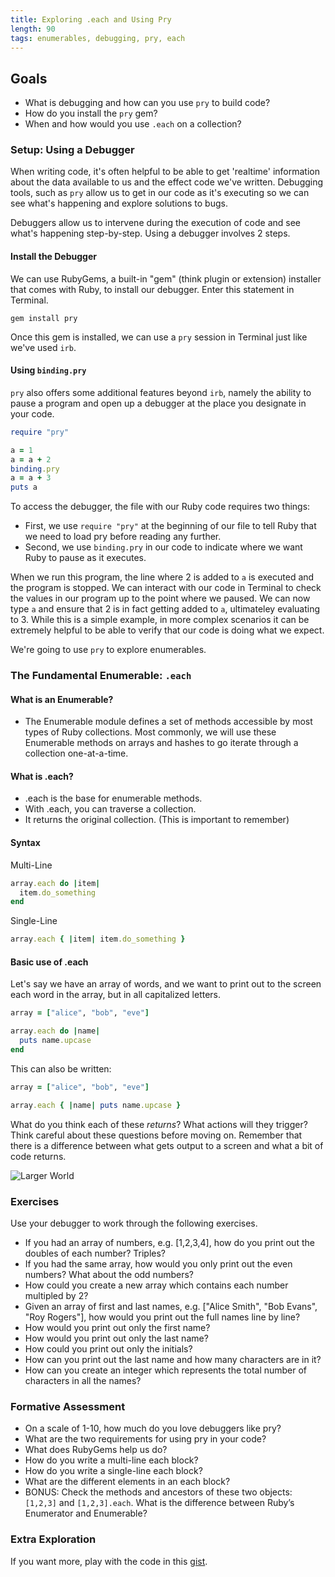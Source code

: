 ```yaml
---
title: Exploring .each and Using Pry
length: 90
tags: enumerables, debugging, pry, each
---
```


## Goals
* What is debugging and how can you use `pry` to build code?
* How do you install the `pry` gem?
* When and how would you use `.each` on a collection? 

### Setup: Using a Debugger 
When writing code, it's often helpful to be able to get 'realtime' information about the data available to us and the effect code we've written. Debugging tools, such as `pry` allow us to get in our code as it's executing so we can see what's happening and explore solutions to bugs. 

Debuggers allow us to intervene during the execution of code and see what's happening step-by-step. Using a debugger involves 2 steps. 

#### Install the Debugger 
We can use RubyGems, a built-in "gem" (think plugin or extension) installer that comes with Ruby, to install our debugger. Enter this statement in Terminal. 

`gem install pry`

Once this gem is installed, we can use a `pry` session in Terminal just like we've used `irb`. 

#### Using `binding.pry`
`pry` also offers some additional features beyond `irb`, namely the ability to pause a program and open up a debugger at the place you designate in your code.

```ruby
require "pry"

a = 1
a = a + 2
binding.pry
a = a + 3
puts a
```

To access the debugger, the file with our Ruby code requires two things: 
* First, we use `require "pry"` at the beginning of our file to tell Ruby that we need to load pry before reading any further.
* Second, we use `binding.pry` in our code to indicate where we want Ruby to pause as it executes. 

When we run this program, the line where 2 is added to `a` is executed and the program is stopped. We can interact with our code in Terminal to check the values in our program up to the point where we paused. We can now type `a` and ensure that 2 is in fact getting added to `a`, ultimateley evaluating to 3. While this is a simple example, in more complex scenarios it can be extremely helpful to be able to verify that our code is doing what we expect. 

We're going to use `pry` to explore enumerables.

### The Fundamental Enumerable: `.each`

#### What is an Enumerable?

* The Enumerable module defines a set of methods accessible by most types of Ruby collections. Most commonly, we will use these Enumerable methods on arrays and hashes to go iterate through a collection one-at-a-time.

#### What is .each?

* .each is the base for enumerable methods.
* With .each, you can traverse a collection.
* It returns the original collection. (This is important to remember)

#### Syntax

Multi-Line
```ruby
array.each do |item|
  item.do_something
end
```

Single-Line
```ruby
array.each { |item| item.do_something }
```

#### Basic use of .each

Let's say we have an array of words, and we want to print out to the screen each word in the array, but in all capitalized letters.

```ruby
array = ["alice", "bob", "eve"]

array.each do |name|
  puts name.upcase
end
```
This can also be written:
```ruby
array = ["alice", "bob", "eve"]

array.each { |name| puts name.upcase }
```

What do you think each of these _returns_? What actions will they trigger? Think careful about these questions before moving on. Remember that there is a difference between what gets output to a screen and what a bit of code returns.

![Larger World](http://s2.quickmeme.com/img/84/84a6366d15759c25439d99d98ce7058caba36d6881ae05433a1a7d5d0a3bd011.jpg)

### Exercises

Use your debugger to work through the following exercises. 

* If you had an array of numbers, e.g. [1,2,3,4], how do you print out the
doubles of each number? Triples?
* If you had the same array, how would you only print out the even numbers?
What about the odd numbers?
* How could you create a new array which contains each number multipled by 2?
* Given an array of first and last names, e.g. ["Alice Smith", "Bob Evans",
"Roy Rogers"],  how would you print out the full names line by line?
* How would you print out only the first name?
* How would you print out only the last name?
* How could you print out only the initials?
* How can you print out the last name and how many characters are in it?
* How can you create an integer which represents the total number of characters in all the names?

### Formative Assessment
* On a scale of 1-10, how much do you love debuggers like pry?
* What are the two requirements for using pry in your code?
* What does RubyGems help us do?
* How do you write a multi-line each block?
* How do you write a single-line each block?
* What are the different elements in an each block?
* BONUS: Check the methods and ancestors of these two objects: `[1,2,3]` and `[1,2,3].each`. What is the difference between Ruby’s Enumerator and Enumerable?

### Extra Exploration
If you want more, play with the code in this [gist](https://gist.github.com/jmejia/04924190362f64fc49ab).
